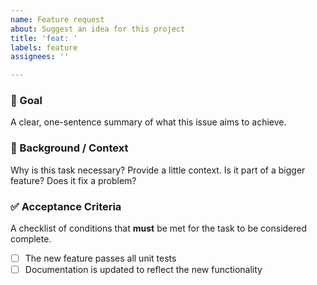 ```yaml
---
name: Feature request
about: Suggest an idea for this project
title: 'feat: '
labels: feature
assignees: ''

---
```


### 🎯 Goal
A clear, one-sentence summary of what this issue aims to achieve.

### 📝 Background / Context
Why is this task necessary? Provide a little context. Is it part of a bigger feature? Does it fix a problem?

### ✅ Acceptance Criteria
A checklist of conditions that **must** be met for the task to be considered complete.

- [ ] The new feature passes all unit tests
- [ ] Documentation is updated to reflect the new functionality
